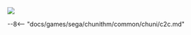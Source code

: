 <img class="header-logo" src="/img/sega/chunithm/crystalplus/logo.webp">

--8<-- "docs/games/sega/chunithm/common/chuni/c2c.md"
